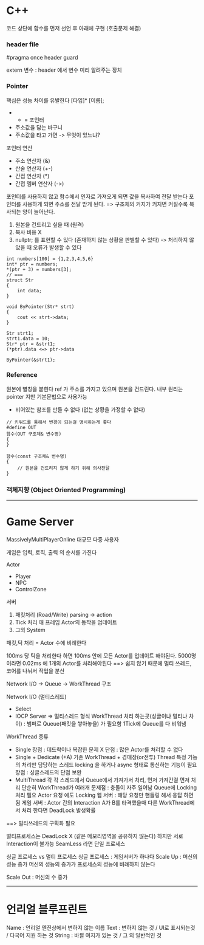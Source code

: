 # **C++**
코드 상단에 함수를 먼저 선언 후 아래에 구현 (호출문제 해결)

### header file
#pragma once
header guard

extern 변수 : header 에서 변수 미리 알려주는 장치

### Pointer
핵심은 성능 차이를 유발한다
[타입]* [이름];
- * = 포인터
- 주소값을 담는 바구니
- 주소값을 타고 가면 -> 무엇이 있느냐?

포인터 연산
- 주소 연산자 (&)
- 산술 연산자 (+-)
- 간접 연산자 (*)
- 간접 멤버 연산자 (->)

포인터를 사용하지 않고 함수에서 인자로 가져오게 되면 값을 복사하여 전달 받는다
포인터를 사용하게 되면 주소를 전달 받게 된다.
=> 구조체의 커지가 커지면 커질수록 복사되는 양이 늘어난다.
1) 원본을 건드리고 싶을 때 (원격)
2) 복사 비용 X
3) nullptr; 를 표현할 수 있다 (존재하지 않는 상황을 판별할 수 있다)
-> 처리하지 않았을 때 오류가 발생할 수 있다
```
int numbers[100] = {1,2,3,4,5,6}
int* ptr = numbers;
*(ptr + 3) = numbers[3];
// ===
struct Str
{
    int data;
}

void ByPointer(Str* strt)
{
    cout << strt->data;
}

Str strt1;
strt1.data = 10;
Str* ptr = &strt1;
(*ptr).data <=> ptr->data

ByPointer(&strt1);

```

### Reference
원본에 별칭을 붙힌다
ref 가 주소를 가지고 있으며 원본을 건드린다.
내부 원리는 pointer 지만 기본문법으로 사용가능
- 비어있는 참조를 만들 수 없다 (없는 상황을 가정할 수 없다)
```
// 키워드를 통해서 변경이 되는걸 명시하는게 좋다
#define OUT
함수(OUT 구조체& 변수명)
{
}

함수(const 구조체& 변수명)
{
    // 원본을 건드리지 않게 하기 위해 의사전달
}
```

### 객체지향 (Object Oriented Programming)

---

# **Game Server**
MassivelyMultiPlayerOnline
대규모 다중 사용자

게임은 입력, 로직, 출력 의 순서를 가진다

Actor
- Player
- NPC
- ControlZone

서버
1. 패킷처리 (Road/Write)
parsing -> action
2. Tick 처리
매 프레임 Actor의 동작을 업데이트
3. 그외 System

패킷,틱 처리 = Actor 수에 비례한다

100ms 당 틱을 처리한다 하면 100ms 안에 모든 Actor를 업데이트 해야된다.
5000명이라면 0.02ms 에 1개의 Actor를 처리해야된다
==> 쉽지 않기 때문에 멀티 쓰레드, 코어를 나눠서 작업을 분산

Network I/O -> Queue -> WorkThread 구조

Network I/O (멀티스레드)
- Select
- IOCP Server => 멀티스레드 형식
WorkThread 처리 하는곳(싱글이냐 멀티냐 차이)
: 범퍼로 Queue(패킷을 쌓아놓을) 가 필요함 1Tick에 Queue를 다 비워냄

WorkThread 종류
- Single
장점 : 데드락이나 복잡한 문제 X
단점 : 많은 Actor를 처리할 수 없다
- Single + Dedicate (+A)
기존 WorkThread + 경매장(or전투) Thread
특정 기능의 처리만 담당하는 스레드 locking 을 하거나 async 형태로 통신하는 기능이 필요
장점 : 싱글스레드의 단점 보완
- MultiThread
각 각 스레드에서 Queue에서 가져가서 처리, 먼저 가져간걸 먼저 처리
단순히 WorkThread가 여러개
문제점 : 충돌이 자주 일어남
Queue에 Locking 처리 필요
Actor 요청 에도 Locking
웹 서버 : 해당 요청만 핸들링 해서 응답 하면됨
게임 서버 : Actor 간의 Interaction
A가 B를 타격했을때 다른 WorkThread에서 처리 한다면 DeadLock 발생확률

==> 멀티쓰레드의 구획화 필요

멀티프로세스는 DeadLock X (같은 메모리영역을 공유하지 않는다) 하지만 서로 Interaction이 불가능
SeamLess 라면 단일 프로세스


싱글 프로세스 vs 멀티 프로세스
싱글 프로세스 : 게임서버가 하나다
Scale Up : 머신의 성능 증가
머신의 성능의 증가가 프로세스의 성능에 비례하지 않는다

Scale Out : 머신의 수 증가

---

# **언리얼 블루프린트**
Name : 언리얼 엔진상에서 변하지 않는 이름
Text : 변하지 않는 것 / UI로 표시되는것 / 다국어 지원 하는 것
String : 바뀔 여지가 있는 것 / 그 외 일반적인 것